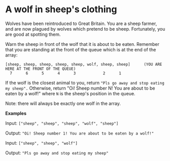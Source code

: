 # A wolf in sheep's clothing

Wolves have been reintroduced to Great Britain. You are a sheep farmer, and are now plagued by wolves which pretend to be sheep. Fortunately, you are good at spotting them.

Warn the sheep in front of the wolf that it is about to be eaten. Remember that you are standing at the front of the queue which is at the end of the array:

 ```
 [sheep, sheep, sheep, sheep, sheep, wolf, sheep, sheep]      (YOU ARE HERE AT THE FRONT OF THE QUEUE)
   7      6      5      4      3            2      1
 ```
 If the wolf is the closest animal to you, return ```"Pls go away and stop eating my sheep".``` Otherwise, return "Oi! Sheep number N! You are about to be eaten by a wolf!" where ```N``` is the sheep's position in the queue.

Note: there will always be exactly one wolf in the array.

**Examples**

Input: ```["sheep", "sheep", "sheep", "wolf", "sheep"]```

Output: ```"Oi! Sheep number 1! You are about to be eaten by a wolf!"```

Input: ```["sheep", "sheep", "wolf"]```

Output: ```"Pls go away and stop eating my sheep"```
